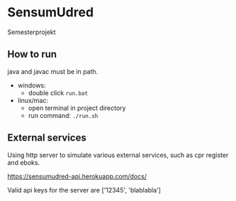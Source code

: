 # SensumUdred
Semesterprojekt

## How to run
java and javac must be in path.
- windows:
    - double click `run.bat`
- linux/mac:
    - open terminal in project directory
    - run command: `./run.sh`
    
## External services
Using http server to simulate various external services, such as cpr register and eboks.

https://sensumudred-api.herokuapp.com/docs/

Valid api keys for the server are ['12345', 'blablabla']

